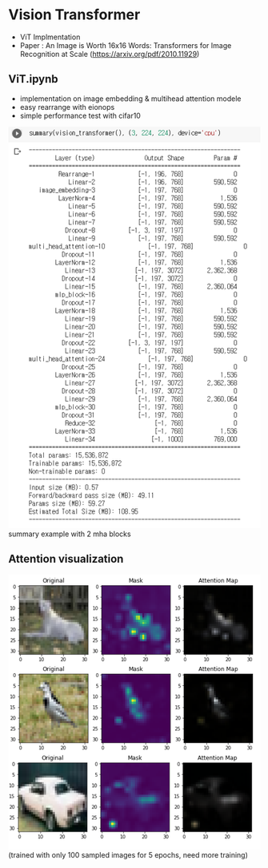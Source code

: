 # Vision Transformer
- ViT Implmentation     
- Paper : An Image is Worth 16x16 Words: Transformers for Image Recognition at Scale (https://arxiv.org/pdf/2010.11929)

## ViT.ipynb
- implementation on image embedding & multihead attention modele
- easy rearrange with eionops
- simple performance test with cifar10

![model_summary](./img/summary.png)
summary example with 2 mha blocks

## Attention visualization
![attention_map](./img/attention_map.png)
(trained with only 100 sampled images for 5 epochs, need more training)
